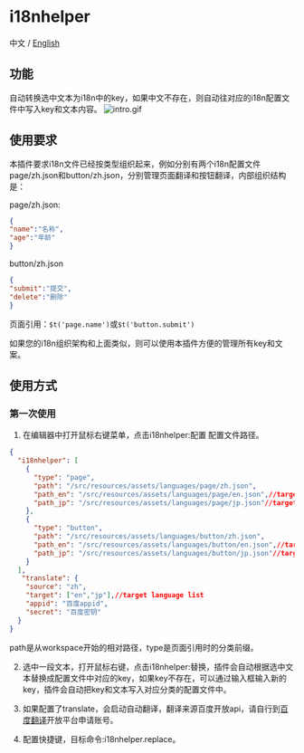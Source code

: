 # i18nhelper

中文 / [English](README.en.md)
## 功能

自动转换选中文本为i18n中的key，如果中文不存在，则自动往对应的i18n配置文件中写入key和文本内容。
![intro.gif](images/intro.apng)

## 使用要求

本插件要求i18n文件已经按类型组织起来，例如分别有两个i18n配置文件page/zh.json和button/zh.json，分别管理页面翻译和按钮翻译，内部组织结构是：

page/zh.json:
``` json
{
"name":"名称",
"age":"年龄"
}
```
button/zh.json
``` json
{
"submit":"提交",
"delete":"删除"
}
```

页面引用：`$t('page.name')`或`$t('button.submit')`

如果您的i18n组织架构和上面类似，则可以使用本插件方便的管理所有key和文案。


## 使用方式

### 第一次使用
1. 在编辑器中打开鼠标右键菜单，点击i18nhelper:配置 配置文件路径。

``` json
{
  "i18nhelper": [
    {
      "type": "page",
      "path": "/src/resources/assets/languages/page/zh.json",
      "path_en": "/src/resources/assets/languages/page/en.json",//target language config file
      "path_jp": "/src/resources/assets/languages/page/jp.json"//target language config file
    },
    {
      "type": "button",
      "path": "/src/resources/assets/languages/button/zh.json",
      "path_en": "/src/resources/assets/languages/button/en.json",//target language config file
      "path_jp": "/src/resources/assets/languages/button/jp.json"//target language config file
    }
  ],
   "translate": {
    "source": "zh",
    "target": ["en","jp"],//target language list
    "appid": "百度appid",
    "secret": "百度密钥"
  }
}
```
path是从workspace开始的相对路径，type是页面引用时的分类前缀。

2. 选中一段文本，打开鼠标右键，点击i18nhelper:替换，插件会自动根据选中文本替换成配置文件中对应的key，如果key不存在，可以通过输入框输入新的key，插件会自动把key和文本写入对应分类的配置文件中。

3. 如果配置了translate，会启动自动翻译，翻译来源百度开放api，请自行到[百度翻译](http://api.fanyi.baidu.com/)开放平台申请账号。
   
4. 配置快捷键，目标命令:i18nhelper.replace。
